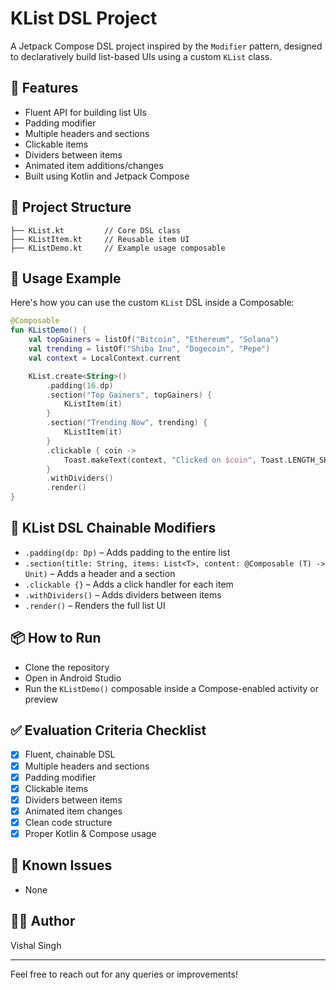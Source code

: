 # KList DSL Project

A Jetpack Compose DSL project inspired by the `Modifier` pattern, designed to declaratively build list-based UIs using a custom `KList` class.

## 🚀 Features
- Fluent API for building list UIs
- Padding modifier
- Multiple headers and sections
- Clickable items
- Dividers between items
- Animated item additions/changes
- Built using Kotlin and Jetpack Compose

## 🧱 Project Structure
```
├── KList.kt         // Core DSL class
├── KListItem.kt     // Reusable item UI
├── KListDemo.kt     // Example usage composable
```

## 🧩 Usage Example
Here's how you can use the custom `KList` DSL inside a Composable:

```kotlin
@Composable
fun KListDemo() {
    val topGainers = listOf("Bitcoin", "Ethereum", "Solana")
    val trending = listOf("Shiba Inu", "Dogecoin", "Pepe")
    val context = LocalContext.current

    KList.create<String>()
        .padding(16.dp)
        .section("Top Gainers", topGainers) {
            KListItem(it)
        }
        .section("Trending Now", trending) {
            KListItem(it)
        }
        .clickable { coin ->
            Toast.makeText(context, "Clicked on $coin", Toast.LENGTH_SHORT).show()
        }
        .withDividers()
        .render()
}
```

## 🧩 KList DSL Chainable Modifiers
- `.padding(dp: Dp)` – Adds padding to the entire list
- `.section(title: String, items: List<T>, content: @Composable (T) -> Unit)` – Adds a header and a section
- `.clickable {}` – Adds a click handler for each item
- `.withDividers()` – Adds dividers between items
- `.render()` – Renders the full list UI

## 📦 How to Run
- Clone the repository
- Open in Android Studio
- Run the `KListDemo()` composable inside a Compose-enabled activity or preview

## ✅ Evaluation Criteria Checklist
- [x] Fluent, chainable DSL
- [x] Multiple headers and sections
- [x] Padding modifier
- [x] Clickable items
- [x] Dividers between items
- [x] Animated item changes
- [x] Clean code structure
- [x] Proper Kotlin & Compose usage

## 📌 Known Issues
- None

## 👨‍💻 Author
Vishal Singh

---
Feel free to reach out for any queries or improvements!
